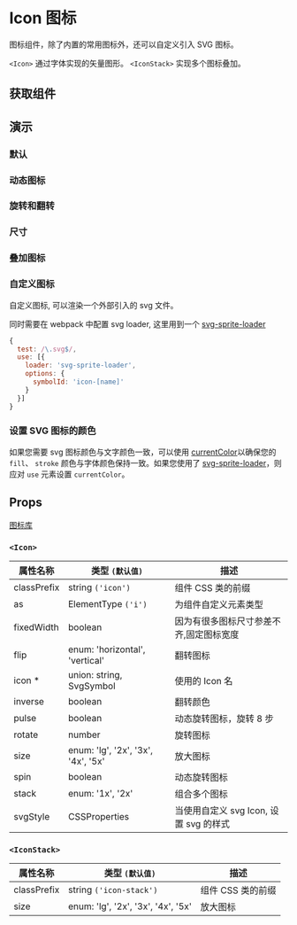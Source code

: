 # Icon 图标

图标组件，除了内置的常用图标外，还可以自定义引入 SVG 图标。

`<Icon>` 通过字体实现的矢量图形。
`<IconStack>` 实现多个图标叠加。

## 获取组件

<!--{include:(components/icon/fragments/import.md)}-->

## 演示

### 默认

<!--{include:`basic.md`}-->

### 动态图标

<!--{include:`spin.md`}-->

### 旋转和翻转

<!--{include:`rotate.md`}-->

### 尺寸

<!--{include:`size.md`}-->

### 叠加图标

<!--{include:`stack.md`}-->

### 自定义图标

自定义图标, 可以渲染一个外部引入的 svg 文件。

<!--{include:`custom.md`}-->

同时需要在 webpack 中配置 svg loader, 这里用到一个 [svg-sprite-loader](https://github.com/kisenka/svg-sprite-loader)

```js
{
  test: /\.svg$/,
  use: [{
    loader: 'svg-sprite-loader',
    options: {
      symbolId: 'icon-[name]'
    }
  }]
}
```

### 设置 SVG 图标的颜色

如果您需要 svg 图标颜色与文字颜色一致，可以使用 [currentColor](https://caniuse.com/#search=currentColor)以确保您的 `fill`、 `stroke` 颜色与字体颜色保持一致。如果您使用了 [svg-sprite-loader](https://github.com/kisenka/svg-sprite-loader)，则应对 `use` 元素设置 `currentColor`。

<!--{include:`custom-svg.md`}-->

## Props

[图标库](/tools/icons)

### `<Icon>`

| 属性名称    | 类型 `(默认值)`                    | 描述                                    |
| ----------- | ---------------------------------- | --------------------------------------- |
| classPrefix | string `('icon')`                  | 组件 CSS 类的前缀                       |
| as          | ElementType `('i')`                | 为组件自定义元素类型                    |
| fixedWidth  | boolean                            | 因为有很多图标尺寸参差不齐,固定图标宽度 |
| flip        | enum: 'horizontal', 'vertical'     | 翻转图标                                |
| icon \*     | union: string, SvgSymbol           | 使用的 Icon 名                          |
| inverse     | boolean                            | 翻转颜色                                |
| pulse       | boolean                            | 动态旋转图标，旋转 8 步                 |
| rotate      | number                             | 旋转图标                                |
| size        | enum: 'lg', '2x', '3x', '4x', '5x' | 放大图标                                |
| spin        | boolean                            | 动态旋转图标                            |
| stack       | enum: '1x', '2x'                   | 组合多个图标                            |
| svgStyle    | CSSProperties                      | 当使用自定义 svg Icon, 设置 svg 的样式  |

### `<IconStack>`

| 属性名称    | 类型 `(默认值)`                    | 描述              |
| ----------- | ---------------------------------- | ----------------- |
| classPrefix | string `('icon-stack')`            | 组件 CSS 类的前缀 |
| size        | enum: 'lg', '2x', '3x', '4x', '5x' | 放大图标          |
